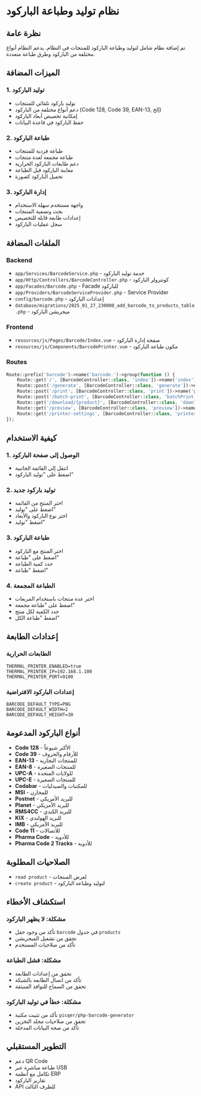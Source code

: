 # نظام توليد وطباعة الباركود

## نظرة عامة
تم إضافة نظام شامل لتوليد وطباعة الباركود للمنتجات في النظام. يدعم النظام أنواع مختلفة من الباركود وطرق طباعة متعددة.

## الميزات المضافة

### 1. توليد الباركود
- توليد باركود تلقائي للمنتجات
- دعم أنواع مختلفة من الباركود (Code 128, Code 39, EAN-13, إلخ)
- إمكانية تخصيص أبعاد الباركود
- حفظ الباركود في قاعدة البيانات

### 2. طباعة الباركود
- طباعة فردية للمنتجات
- طباعة مجمعة لعدة منتجات
- دعم طابعات الباركود الحرارية
- معاينة الباركود قبل الطباعة
- تحميل الباركود كصورة

### 3. إدارة الباركود
- واجهة مستخدم سهلة الاستخدام
- بحث وتصفية المنتجات
- إعدادات طابعة قابلة للتخصيص
- سجل عمليات الباركود

## الملفات المضافة

### Backend
- `app/Services/BarcodeService.php` - خدمة توليد الباركود
- `app/Http/Controllers/BarcodeController.php` - كونترولر الباركود
- `app/Facades/Barcode.php` - Facade للباركود
- `app/Providers/BarcodeServiceProvider.php` - Service Provider
- `config/barcode.php` - إعدادات الباركود
- `database/migrations/2025_01_27_230000_add_barcode_to_products_table.php` - ميجريشن الباركود

### Frontend
- `resources/js/Pages/Barcode/Index.vue` - صفحة إدارة الباركود
- `resources/js/Components/BarcodePrinter.vue` - مكون طباعة الباركود

### Routes
```php
Route::prefix('barcode')->name('barcode.')->group(function () {
    Route::get('/', [BarcodeController::class, 'index'])->name('index');
    Route::post('/generate', [BarcodeController::class, 'generate'])->name('generate');
    Route::post('/print', [BarcodeController::class, 'print'])->name('print');
    Route::post('/batch-print', [BarcodeController::class, 'batchPrint'])->name('batch.print');
    Route::get('/download/{product}', [BarcodeController::class, 'download'])->name('download');
    Route::get('/preview', [BarcodeController::class, 'preview'])->name('preview');
    Route::get('/printer-settings', [BarcodeController::class, 'printerSettings'])->name('printer.settings');
});
```

## كيفية الاستخدام

### 1. الوصول إلى صفحة الباركود
- انتقل إلى القائمة الجانبية
- اضغط على "توليد الباركود"

### 2. توليد باركود جديد
- اختر المنتج من القائمة
- اضغط على "توليد"
- اختر نوع الباركود والأبعاد
- اضغط "توليد"

### 3. طباعة الباركود
- اختر المنتج مع الباركود
- اضغط على "طباعة"
- حدد كمية الطباعة
- اضغط "طباعة"

### 4. الطباعة المجمعة
- اختر عدة منتجات باستخدام المربعات
- اضغط على "طباعة مجمعة"
- حدد الكمية لكل منتج
- اضغط "طباعة الكل"

## إعدادات الطابعة

### الطابعات الحرارية
```env
THERMAL_PRINTER_ENABLED=true
THERMAL_PRINTER_IP=192.168.1.100
THERMAL_PRINTER_PORT=9100
```

### إعدادات الباركود الافتراضية
```env
BARCODE_DEFAULT_TYPE=PNG
BARCODE_DEFAULT_WIDTH=2
BARCODE_DEFAULT_HEIGHT=30
```

## أنواع الباركود المدعومة

- **Code 128** - الأكثر شيوعاً
- **Code 39** - للأرقام والحروف
- **EAN-13** - للمنتجات التجارية
- **EAN-8** - للمنتجات الصغيرة
- **UPC-A** - للولايات المتحدة
- **UPC-E** - للمنتجات الصغيرة
- **Codabar** - للمكتبات والصيدليات
- **MSI** - للمخازن
- **Postnet** - للبريد الأمريكي
- **Planet** - للبريد الأمريكي
- **RMS4CC** - للبريد الكندي
- **KIX** - للبريد الهولندي
- **IMB** - للبريد الأمريكي
- **Code 11** - للاتصالات
- **Pharma Code** - للأدوية
- **Pharma Code 2 Tracks** - للأدوية

## الصلاحيات المطلوبة

- `read product` - لعرض المنتجات
- `create product` - لتوليد وطباعة الباركود

## استكشاف الأخطاء

### مشكلة: لا يظهر الباركود
- تأكد من وجود حقل `barcode` في جدول `products`
- تحقق من تشغيل الميجريشن
- تأكد من صلاحيات المستخدم

### مشكلة: فشل الطباعة
- تحقق من إعدادات الطابعة
- تأكد من اتصال الطابعة بالشبكة
- تحقق من السماح للنوافذ المنبثقة

### مشكلة: خطأ في توليد الباركود
- تأكد من تثبيت مكتبة `picqer/php-barcode-generator`
- تحقق من صلاحيات مجلد التخزين
- تأكد من صحة البيانات المدخلة

## التطوير المستقبلي

- دعم QR Code
- طباعة مباشرة عبر USB
- تكامل مع أنظمة ERP
- تقارير الباركود
- API للطرف الثالث